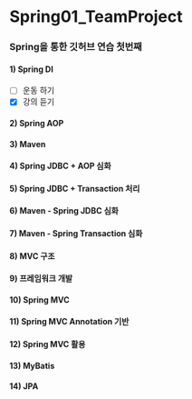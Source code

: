 # Spring01_TeamProject
### Spring을 통한 깃허브 연습 첫번째

#### 1) Spring DI     
- [ ] 운동 하기
- [x] 강의 듣기
#### 2) Spring AOP    
#### 3) Maven 
#### 4) Spring JDBC + AOP 심화
#### 5) Spring JDBC + Transaction 처리
#### 6) Maven - Spring JDBC 심화
#### 7) Maven - Spring Transaction 심화
#### 8) MVC 구조
#### 9) 프레임워크 개발 
#### 10) Spring MVC 
#### 11) Spring MVC Annotation 기반
#### 12) Spring MVC 활용
#### 13) MyBatis
#### 14) JPA 
